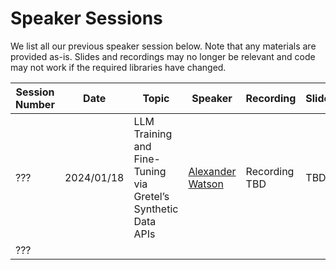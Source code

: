 # Speaker Sessions

We list all our previous speaker session below. Note that any materials are provided as-is. Slides and recordings may no longer be relevant and code may not work if the required libraries have changed. 

| Session Number | Date | Topic | Speaker | Recording | Slides | Resources | Topics | 
|----------------|------|-------|---------|-----------|--------|-----------|--------|
| ??? | 2024/01/18| LLM Training and Fine-Tuning via Gretel’s Synthetic Data APIs | [Alexander Watson](https://www.linkedin.com/in/alexandercwatson/) | Recording TBD | TBD |   | synthetic data, LLM, fine-tuning |
| ???               |      |       |         |           |           | | |